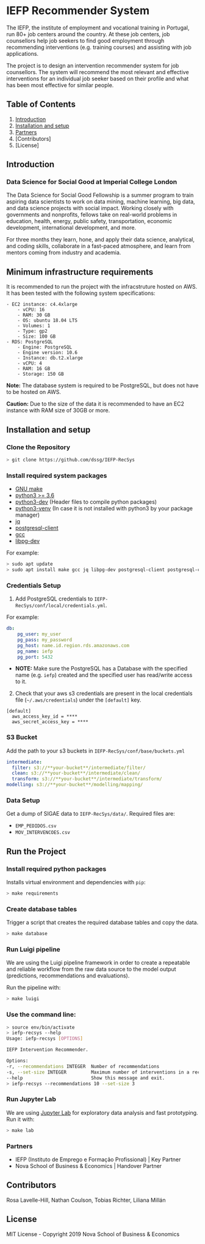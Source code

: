 # IEFP Recommender System

The IEFP, the institute of employment and vocational training in Portugal, run 80+ job centers around the country. At these job centers, job counsellors help job seekers to find good employment through recommending interventions (e.g. training courses) and assisting with job applications.

The project is to design an intervention recommender system for job counsellors. The system will recommend the most relevant and effective interventions for an individual job seeker based on their profile and what has been most effective for similar people.

## Table of Contents

1. [Introduction](https://github.com/dssg/repo_name#introduction)
2. [Installation and setup](https://github.com/dssg/repo_name#setup)
3. [Partners](https://github.com/dssg/repo_name#partners)
4. [Contributors]
5. [License]

## Introduction

### Data Science for Social Good at Imperial College London

The Data Science for Social Good Fellowship is a summer program to train aspiring data scientists to work on data mining, machine learning, big data, and data science projects with social impact. Working closely with governments and nonprofits, fellows take on real-world problems in education, health, energy, public safety, transportation, economic development, international development, and more.

For three months they learn, hone, and apply their data science, analytical, and coding skills, collaborate in a fast-paced atmosphere, and learn from mentors coming from industry and academia.

## Minimum infrastructure requirements

It is recommended to run the project with the infracstruture hosted on AWS. It has been tested with the
following system specifications:

```
- EC2 instance: c4.4xlarge
    - vCPU: 16
    - RAM: 30 GB
    - OS: ubuntu 18.04 LTS
    - Volumes: 1
    - Type: gp2
    - Size: 100 GB
- RDS: PostgreSQL
    - Engine: PostgreSQL
    - Engine version: 10.6
    - Instance: db.t2.xlarge
    - vCPU: 4
    - RAM: 16 GB
    - Storage: 150 GB
```

**Note:** The database system is required to be PostgreSQL, but does not have to be hosted on AWS.

**Caution:** Due to the size of the data it is recommended to have an EC2 instance with RAM size of 30GB or more.

## Installation and setup

### Clone the Repository

```bash
> git clone https://github.com/dssg/IEFP-RecSys
```

### Install required system packages
- [GNU make](https://gnu.org/software/make)
- [python3 >= 3.6](https://packages.ubuntu.com/bionic/python3)
- [python3-dev](https://packages.ubuntu.com/bionic/python3-dev) (Header files to
    compile python packages)
- [python3-venv](https://packages.ubuntu.com/bionic/python3-venv) (In case it is
    not installed with python3 by your package manager)
- [jq](https://github.com/stedolan/jq)
- [postgresql-client](https://www.postgresql.org/docs/9.3/app-psql.html)
- [gcc](https://packages.ubuntu.com/bionic/gcc)
- [libpg-dev](https://www.postgresql.org/docs/11/libpq.html)

For example:

```bash
> sudo apt update
> sudo apt install make gcc jq libpg-dev postgresql-client postgresql-client python3 python3-dev python3-venv
```


### Credentials Setup

1. Add PostgreSQL credentials to `IEFP-RecSys/conf/local/credentials.yml`.

For example:
``` yaml
db:
    pg_user: my_user
    pg_pass: my_password
    pg_host: name.id.region.rds.amazonaws.com
    pg_name: iefp
    pg_port: 5432
```
- **NOTE:** Make sure the PostgreSQL has a Database with the specified name
    (e.g. `iefp`) created and the specified user has read/write access to it.

2. Check that your aws s3 credentials are present in the local credentials file (`~/.aws/credentials`) under the `[default]` key.

```
[default]
  aws_access_key_id = ****
  aws_secret_access_key = ****
```

### S3 Bucket

Add the path to your s3 buckets in `IEFP-RecSys/conf/base/buckets.yml`

``` yaml
intermediate:
  filter: s3://**your-bucket**/intermediate/filter/
  clean: s3://**your-bucket**/intermediate/clean/
  transform: s3://**your-bucket**/intermediate/transform/
modelling: s3://**your-bucket**/modelling/mapping/
```

### Data Setup

Get a dump of SIGAE data to `IEFP-RecSys/data/`. Required files are:

- `EMP_PEDIDOS.csv`
- `MOV_INTERVENCOES.csv`

## Run the Project

### Install required python packages

Installs virtual environment and dependencies with `pip`:

```bash
> make requirements
```

### Create database tables

Trigger a script that creates the required database tables and copy the data.

```bash
> make database
```


### Run Luigi pipeline

We are using the Luigi pipeline framework in order to create a repeatable and reliable workflow from the raw data source to the model output (predictions, recommendations and evaluations).

Run the pipeline with:

```bash
> make luigi
```

### Use the command line:
```bash
> source env/bin/activate
> iefp-recsys --help
Usage: iefp-recsys [OPTIONS]

IEFP Intervention Recommender.

Options:
-r, --recommendations INTEGER  Number of recommendations
-s, --set-size INTEGER         Maximum number of interventions in a recommended set
--help                         Show this message and exit.
> iefp-recsys --recommendations 10 --set-size 3
```

### Run Jupyter Lab

We are using [Jupyter Lab](https://github.com/jupyterlab/jupyterlab) for
exploratory data analysis and fast prototyping. Run it with:

``` bash
> make lab
```

### Partners

- IEFP (Instituto de Emprego e Formação Profissional) | Key Partner
- Nova School of Business & Economics | Handover Partner

## Contributors

Rosa Lavelle-Hill, Nathan Coulson, Tobias Richter, Liliana Millán

## License

MIT License - Copyright 2019 Nova School of Business & Economics

